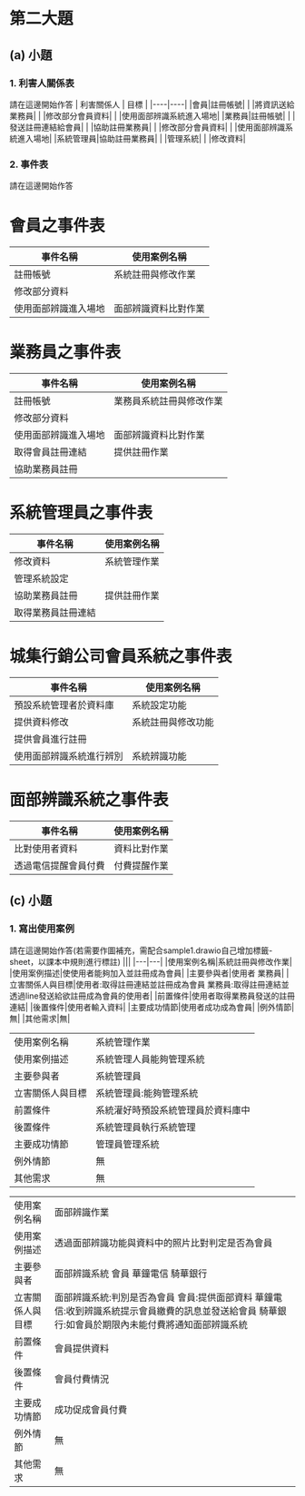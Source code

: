 # 第二大題 
## (a) 小題
### 1. 利害人關係表
請在這邊開始作答
|  利害關係人   | 目標  |
|----|----|
|會員|註冊帳號|
|      |將資訊送給業務員|
|      |修改部分會員資料|
|      |使用面部辨識系統進入場地|
|業務員|註冊帳號|
|      |發送註冊連結給會員|
|      |協助註冊業務員|
|      |修改部分會員資料|
|      |使用面部辨識系統進入場地|
|系統管理員|協助註冊業務員|
|      |管理系統|
|      |修改資料|
### 2. 事件表
請在這邊開始作答
# 會員之事件表
|  事件名稱   | 使用案例名稱  |
|----|----|
|註冊帳號|系統註冊與修改作業|
|修改部分資料|     |
|使用面部辨識進入場地|面部辨識資料比對作業|
# 業務員之事件表
|  事件名稱   | 使用案例名稱  |
|----|----|
|註冊帳號|業務員系統註冊與修改作業|
|修改部分資料|     |
|使用面部辨識進入場地|面部辨識資料比對作業|
|取得會員註冊連結|提供註冊作業|
|協助業務員註冊|     |
# 系統管理員之事件表
|  事件名稱   | 使用案例名稱  |
|----|----|
|修改資料|系統管理作業|
|管理系統設定|     |
|協助業務員註冊|提供註冊作業|
|取得業務員註冊連結|     |
# 城集行銷公司會員系統之事件表
|  事件名稱   | 使用案例名稱  |
|----|----|
|預設系統管理者於資料庫|系統設定功能|
|提供資料修改|系統註冊與修改功能|
|提供會員進行註冊|     |
|使用面部辨識系統進行辨別|系統辨識功能|
# 面部辨識系統之事件表
|  事件名稱   | 使用案例名稱  |
|----|----|
|比對使用者資料|資料比對作業|
|透過電信提醒會員付費|付費提醒作業|
## (c) 小題
### 1. 寫出使用案例
請在這邊開始作答(若需要作圖補充，需配合sample1.drawio自己增加標籤-sheet，以課本中規則進行標註)
|||
|---|---|
|使用案例名稱|系統註冊與修改作業|
|使用案例描述|使使用者能夠加入並註冊成為會員|
|主要參與者|使用者 業務員|
|立害關係人與目標|使用者:取得註冊連結並註冊成為會員 業務員:取得註冊連結並透過line發送給欲註冊成為會員的使用者|
|前置條件|使用者取得業務員發送的註冊連結|
|後置條件|使用者輸入資料|
|主要成功情節|使用者成功成為會員|
|例外情節|無|
|其他需求|無|


|||
|---|---|
|使用案例名稱|系統管理作業|
|使用案例描述|系統管理人員能夠管理系統|
|主要參與者|系統管理員|
|立害關係人與目標|系統管理員:能夠管理系統|
|前置條件|系統灌好時預設系統管理員於資料庫中|
|後置條件|系統管理員執行系統管理|
|主要成功情節|管理員管理系統|
|例外情節|無|
|其他需求|無|


|||
|---|---|
|使用案例名稱|面部辨識作業|
|使用案例描述|透過面部辨識功能與資料中的照片比對判定是否為會員|
|主要參與者|面部辨識系統 會員 華鐘電信 騎華銀行|
|立害關係人與目標|面部辨識系統:判別是否為會員 會員:提供面部資料 華鐘電信:收到辨識系統提示會員繳費的訊息並發送給會員 騎華銀行:如會員於期限內未能付費將通知面部辨識系統|
|前置條件|會員提供資料|
|後置條件|會員付費情況|
|主要成功情節|成功促成會員付費|
|例外情節|無|
|其他需求|無|